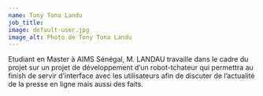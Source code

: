 ```yaml
---
name: Tony Tona Landu
job_title:
image: default-user.jpg
image_alt: Photo de Tony Tona Landu
---
```


Etudiant en Master à AIMS Sénégal, M. LANDAU travaille dans le cadre du projet sur un projet de développement d’un robot-tchateur qui permettra au finish de servir d’interface avec les utilisateurs afin de discuter de l’actualité de la presse en ligne mais aussi des faits.
